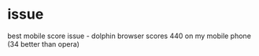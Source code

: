 issue
=====

best mobile score issue - dolphin browser scores 440 on my mobile phone (34 better than opera)